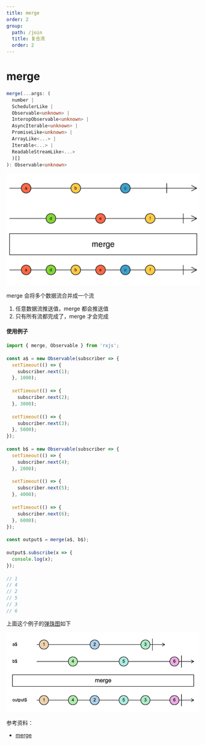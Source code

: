 ```yaml
---
title: merge
order: 2
group:
  path: /join
  title: 复合流
  order: 2
---
```


# merge

```typescript
merge(...args: (
  number |
  SchedulerLike |
  Observable<unknown> |
  InteropObservable<unknown> |
  AsyncIterable<unknown> |
  PromiseLike<unknown> |
  ArrayLike<...> |
  Iterable<...> |
  ReadableStreamLike<...>
  )[]
): Observable<unknown>
```

![merge](./images/merge.png)

merge 会将多个数据流合并成一个流

1. 任意数据流推送值，merge 都会推送值
2. 只有所有流都完成了，merge 才会完成

#### 使用例子

```typescript
import { merge, Observable } from 'rxjs';

const a$ = new Observable(subscriber => {
  setTimeout(() => {
    subscriber.next(1);
  }, 1000);

  setTimeout(() => {
    subscriber.next(2);
  }, 3000);

  setTimeout(() => {
    subscriber.next(3);
  }, 5000);
});

const b$ = new Observable(subscriber => {
  setTimeout(() => {
    subscriber.next(4);
  }, 2000);

  setTimeout(() => {
    subscriber.next(5);
  }, 4000);

  setTimeout(() => {
    subscriber.next(6);
  }, 6000);
});

const output$ = merge(a$, b$);

output$.subscribe(x => {
  console.log(x);
});

// 1
// 4
// 2
// 5
// 3
// 6
```

上面这个例子的[弹珠图](https://swirly.dev/#?code=-1------2------3%7C%0Atitle%20=%20a$%0A%0A-----4------5------6%7C%0Atitle%20=%20b$%0A%0A%3E%20merge%0A%0A-1---4--2---5--3---6%7C%0Atitle%20=%20output$%0A)如下

![merge](./images/merge-demo1.png)

参考资料：

- [merge](https://rxjs.dev/api/index/function/merge)

